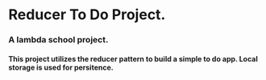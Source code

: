 # Reducer To Do Project. 
### A lambda school project. 
#### This project utilizes the reducer pattern to build a simple to do app. Local storage is used for persitence. 